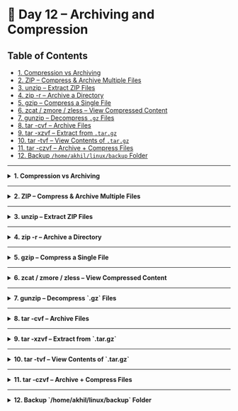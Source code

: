 # 🐧 Day 12 – Archiving and Compression

## Table of Contents

- [1. Compression vs Archiving](#1-compression-vs-archiving)
- [2. ZIP – Compress & Archive Multiple Files](#2-zip--compress--archive-multiple-files)
- [3. unzip – Extract ZIP Files](#3-unzip--extract-zip-files)
- [4. zip -r – Archive a Directory](#4-zip--r--archive-a-directory)
- [5. gzip – Compress a Single File](#5-gzip--compress-a-single-file)
- [6. zcat / zmore / zless – View Compressed Content](#6-zcat--zmore--zless--view-compressed-content)
- [7. gunzip – Decompress `.gz` Files](#7-gunzip--decompress-gz-files)
- [8. tar -cvf – Archive Files](#8-tar--cvf--archive-files)
- [9. tar -xzvf – Extract from `.tar.gz`](#9-tar--xzvf--extract-from-targz)
- [10. tar -tvf – View Contents of `.tar.gz`](#10-tar--tvf--view-contents-of-targz)
- [11. tar -czvf – Archive + Compress Files](#11-tar--czvf--archive--compress-files)
- [12. Backup `/home/akhil/linux/backup` Folder](#12-backup-homeakhillinuxbackup-folder)

---

<details>
<summary><strong>1. Compression vs Archiving</strong></summary>

## Theory

- **Compression** = reduce file size (faster transfer, less storage)
- **Archiving** = combine multiple files into one (no size reduction)

| Tool         | Function                        |
|--------------|----------------------------------|
| `zip`        | Compress + Archive               |
| `gzip`       | Compress only (single file)      |
| `tar`        | Archive only                     |
| `tar + gzip` | Archive + Compress (Linux std)   |

</details>

---

<details>
<summary><strong>2. ZIP – Compress & Archive Multiple Files</strong></summary>

## Theory

`zip` compresses and archives multiple files into a `.zip` file.

---

### Syntax:
```bash
zip [options] <archive_name.zip> <file1> <file2> ...
````

### Example:

```bash
zip logs.zip samplelog.txt pets.txt
```

### Output:

```text
  adding: samplelog.txt (deflated 60%)
  adding: pets.txt (deflated 55%)
```

Result:

```bash
ls -lh
# -rw-r--r-- 1 akhil-teja-doosari bestfriends 4.1K Jul 01 18:00 logs.zip
```

</details>

---

<details>
<summary><strong>3. unzip – Extract ZIP Files</strong></summary>

## Theory

The `unzip` command extracts contents from a `.zip` file.

---

### Syntax:

```bash
unzip <archive_name.zip>
```

### Example:

```bash
unzip logs.zip
```

### Output:

```text
Archive:  logs.zip
  inflating: samplelog.txt
  inflating: pets.txt
```

</details>

---

<details>
<summary><strong>4. zip -r – Archive a Directory</strong></summary>

## Theory

`zip -r` archives an entire directory including its subfolders.

---

### Syntax:

```bash
zip -r <archive_name.zip> <directory_path>
```

### Example:

```bash
zip -r backup.zip /home/akhil/linux/backup
```

### Output:

```text
  adding: /home/akhil/linux/backup/ (stored 0%)
  adding: /home/akhil/linux/backup/fruits.txt (deflated 40%)
  adding: /home/akhil/linux/backup/movies.txt (deflated 42%)
```

</details>

---

<details>
<summary><strong>5. gzip – Compress a Single File</strong></summary>

## Theory

`gzip` compresses one file and replaces it with a `.gz` version.

---

### Syntax:

```bash
gzip [options] <filename>
```

### Example:

```bash
gzip samplelog.txt
```

### Output:

```bash
ls -lh
# -rw-r--r-- 1 akhil-teja-doosari bestfriends 2.1K Jul 01 18:10 samplelog.txt.gz
```

Maximum compression:

```bash
gzip -9 pets.txt
```

</details>

---

<details>
<summary><strong>6. zcat / zmore / zless – View Compressed Content</strong></summary>

## Theory

These commands let you view compressed `.gz` files without extracting.

---

### Syntax:

```bash
zcat <file.gz>
zmore <file.gz>
zless <file.gz>
```

### Example:

```bash
zcat samplelog.txt.gz
```

### Output:

```text
ERROR 2025-07-01 Connection failed
INFO 2025-07-01 Retry started
...
```

</details>

---

<details>
<summary><strong>7. gunzip – Decompress `.gz` Files</strong></summary>

## Theory

`gunzip` restores the original file by removing the `.gz` compression.

---

### Syntax:

```bash
gunzip <file.gz>
```

### Example:

```bash
gunzip samplelog.txt.gz
```

### Output:

```bash
ls -lh
# -rw-r--r-- 1 akhil-teja-doosari bestfriends 4.8K Jul 01 18:11 samplelog.txt
```

</details>

---

<details>
<summary><strong>8. tar -cvf – Archive Files</strong></summary>

## Theory

`tar -cvf` creates an archive file from multiple files, without compression.

---

### Syntax:

```bash
tar -cvf <archive_name.tar> <file1> <file2> ...
```

### Example:

```bash
tar -cvf backup.tar pets.txt fruits.txt
```

### Output:

```text
pets.txt
fruits.txt
```

```bash
ls -lh
# -rw-r--r-- 1 akhil-teja-doosari bestfriends 6.0K Jul 01 18:12 backup.tar
```

</details>

---

<details>
<summary><strong>9. tar -xzvf – Extract from `.tar.gz`</strong></summary>

## Theory

`tar -xzvf` extracts and decompresses a `.tar.gz` file.

---

### Syntax:

```bash
tar -xzvf <archive.tar.gz>
```

### Example:

```bash
tar -xzvf backup.tar.gz
```

### Output:

```text
pets.txt
fruits.txt
```

</details>

---

<details>
<summary><strong>10. tar -tvf – View Contents of `.tar.gz`</strong></summary>

## Theory

Lists the contents of a compressed `.tar.gz` archive without extracting.

---

### Syntax:

```bash
tar -tvf <archive.tar.gz>
```

### Example:

```bash
tar -tvf backup.tar.gz
```

### Output:

```text
-rw-r--r-- akhil-teja-doosari/bestfriends  2096 2025-07-01 17:59 pets.txt
-rw-r--r-- akhil-teja-doosari/bestfriends  1800 2025-07-01 17:59 fruits.txt
```

</details>

---

<details>
<summary><strong>11. tar -czvf – Archive + Compress Files</strong></summary>

## Theory

Combines archiving + compression. Produces a `.tar.gz` file from files/folders.

---

### Syntax:

```bash
tar -czvf <archive.tar.gz> <file1> <file2> ...
```

### Example:

```bash
tar -czvf files.tar.gz pets.txt students.txt
```

### Output:

```text
pets.txt
students.txt
```

```bash
ls -lh
# -rw-r--r-- 1 akhil-teja-doosari bestfriends 3.5K Jul 01 18:15 files.tar.gz
```

</details>

---

<details>
<summary><strong>12. Backup `/home/akhil/linux/backup` Folder</strong></summary>

## Theory

`tar -czvf` can also compress and archive full directories (with subfolders and metadata).

---

### Syntax:

```bash
tar -czvf <backup_name.tar.gz> <directory_path>
```

### Example:

```bash
tar -czvf akhil_backup.tar.gz /home/akhil/linux/backup
```

### Output:

```text
/home/akhil/linux/backup/
/home/akhil/linux/backup/fruits.txt
/home/akhil/linux/backup/students.txt
```

To extract:

```bash
tar -xzvf akhil_backup.tar.gz
```

</details>